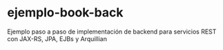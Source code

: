 # ejemplo-book-back
Ejemplo paso a paso de implementación de backend para servicios REST con JAX-RS, JPA, EJBs y Arquillian

